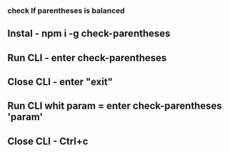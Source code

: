 ### check If parentheses is balanced
## Instal - npm i -g check-parentheses

## Run CLI - enter check-parentheses
## Close CLI - enter "exit"

## Run CLI whit param = enter check-parentheses 'param'
## Close CLI - Ctrl+c
